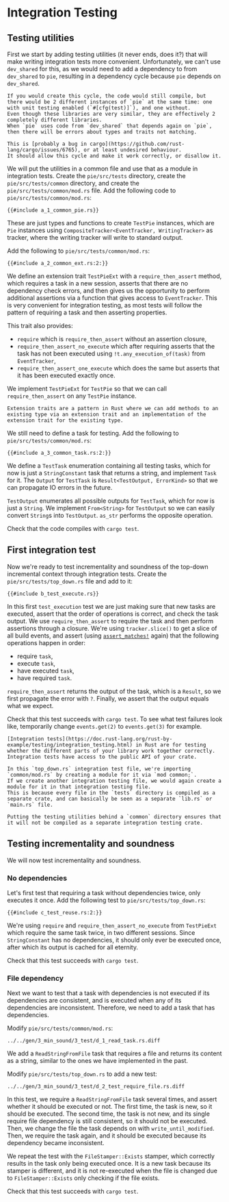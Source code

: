# Integration Testing

## Testing utilities

First we start by adding testing utilities (it never ends, does it?) that will make writing integration tests more convenient.
Unfortunately, we can't use `dev_shared` for this, as we would need to add a dependency to from `dev_shared` to `pie`, resulting in a dependency cycle because `pie` depends on `dev_shared`.

```admonish info title="Development dependency cycle" collapsible=true
If you would create this cycle, the code would still compile, but there would be 2 different instances of `pie` at the same time: one with unit testing enabled (`#[cfg(test)]`), and one without.
Even though these libraries are very similar, they are effectively 2 completely different libraries.
When `pie` uses code from `dev_shared` that depends again on `pie`, then there will be errors about types and traits not matching.

This is [probably a bug in cargo](https://github.com/rust-lang/cargo/issues/6765), or at least undesired behaviour. 
It should allow this cycle and make it work correctly, or disallow it.
```

We will put the utilities in a common file and use that as a module in integration tests.
Create the `pie/src/tests` directory, create the `pie/src/tests/common` directory, and create the `pie/src/tests/common/mod.rs` file.
Add the following code to `pie/src/tests/common/mod.rs`:

```rust,
{{#include a_1_common_pie.rs}}
```

These are just types and functions to create `TestPie` instances, which are `Pie` instances using `CompositeTracker<EventTracker, WritingTracker>` as tracker, where the writing tracker will write to standard output.

Add the following to `pie/src/tests/common/mod.rs`:

```rust,
{{#include a_2_common_ext.rs:2:}}
```

We define an extension trait `TestPieExt` with a `require_then_assert` method, which requires a task in a new session, asserts that there are no dependency check errors, and then gives us the opportunity to perform additional assertions via a function that gives access to `EventTracker`.
This is very convenient for integration testing, as most tests will follow the pattern of requiring a task and then asserting properties.

This trait also provides:

- `require` which is `require_then_assert` without an assertion closure,
- `require_then_assert_no_execute` which after requiring asserts that the task has not been executed using `!t.any_execution_of(task)` from `EventTracker`,
- `require_then_assert_one_execute` which does the same but asserts that it has been executed exactly once.

We implement `TestPieExt` for `TestPie` so that we can call `require_then_assert` on any `TestPie` instance.

```admonish info title="Extension trait" collapsible=true
Extension traits are a pattern in Rust where we can add methods to an existing type via an extension trait and an implementation of the extension trait for the existing type.
```

We still need to define a task for testing.
Add the following to `pie/src/tests/common/mod.rs`:

```rust,
{{#include a_3_common_task.rs:2:}}
```

We define a `TestTask` enumeration containing all testing tasks, which for now is just a `StringConstant` task that returns a string, and implement `Task` for it.
The `Output` for `TestTask` is `Result<TestOutput, ErrorKind>` so that we can propagate IO errors in the future.

`TestOutput` enumerates all possible outputs for `TestTask`, which for now is just a `String`.
We implement `From<String>` for `TestOutput` so we can easily convert `String`s into `TestOutput`. 
`as_str` performs the opposite operation.

Check that the code compiles with `cargo test`.

## First integration test

Now we're ready to test incrementality and soundness of the top-down incremental context through integration tests.
Create the `pie/src/tests/top_down.rs` file and add to it:

```rust,
{{#include b_test_execute.rs}}
```

In this first `test_execution` test we are just making sure that new tasks are executed, assert that the order of operations is correct, and check the task output.
We use `require_then_assert` to require the task and then perform assertions through a closure.
We're using `tracker.slice()` to get a slice of all build events, and assert (using [`assert_matches!`](https://docs.rs/assert_matches/latest/assert_matches/macro.assert_matches.html) again) that the following operations happen in order:

- require `task`,
- execute `task`,
- have executed `task`,
- have required `task`.

`require_then_assert` returns the output of the task, which is a `Result`, so we first propagate the error with `?`.
Finally, we assert that the output equals what we expect.

Check that this test succeeds with `cargo test`.
To see what test failures look like, temporarily change `events.get(2)` to `events.get(3)` for example.

```admonish info title="Integration testing in Rust" collapsible=true
[Integration tests](https://doc.rust-lang.org/rust-by-example/testing/integration_testing.html) in Rust are for testing whether the different parts of your library work together correctly.
Integration tests have access to the public API of your crate.

In this `top_down.rs` integration test file, we're importing `common/mod.rs` by creating a module for it via `mod common;`.
If we create another integration testing file, we would again create a module for it in that integration testing file.
This is because every file in the `tests` directory is compiled as a separate crate, and can basically be seen as a separate `lib.rs` or `main.rs` file.

Putting the testing utilities behind a `common` directory ensures that it will not be compiled as a separate integration testing crate. 
```

## Testing incrementality and soundness

We will now test incrementality and soundness.

### No dependencies

Let's first test that requiring a task without dependencies twice, only executes it once.
Add the following test to `pie/src/tests/top_down.rs`:

```rust,
{{#include c_test_reuse.rs:2:}}
```

We're using `require` and `require_then_assert_no_execute` from `TestPieExt` which require the same task twice, in two different sessions.
Since `StringConstant` has no dependencies, it should only ever be executed once, after which its output is cached for all eternity.

Check that this test succeeds with `cargo test`.

### File dependency

Next we want to test that a task with dependencies is not executed if its dependencies are consistent, and is executed when any of its dependencies are inconsistent.
Therefore, we need to add a task that has dependencies.

Modify `pie/src/tests/common/mod.rs`:

```diff2html fromfile
../../gen/3_min_sound/3_test/d_1_read_task.rs.diff
```

We add a `ReadStringFromFile` task that requires a file and returns its content as a string, similar to the ones we have implemented in the past.

Modify `pie/src/tests/top_down.rs` to add a new test:

```diff2html fromfile linebyline
../../gen/3_min_sound/3_test/d_2_test_require_file.rs.diff
```

In this test, we require a `ReadStringFromFile` task several times, and assert whether it should be executed or not.
The first time, the task is new, so it should be executed.
The second time, the task is not new, and its single require file dependency is still consistent, so it should not be executed.
Then, we change the file the task depends on with `write_until_modified`.
Then, we require the task again, and it should be executed because its dependency became inconsistent.

We repeat the test with the `FileStamper::Exists` stamper, which correctly results in the task only being executed once.
It is a new task because its stamper is different, and it is not re-executed when the file is changed due to `FileStamper::Exists` only checking if the file exists.

Check that this test succeeds with `cargo test`.
